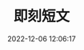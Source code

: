 ---
title: 即刻短文
date: 2022-12-06 12:06:17
comments: true
aside: false
top_img: false
type: essay
---